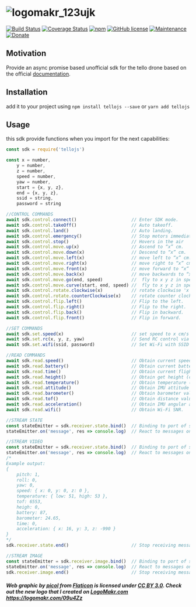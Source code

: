 # ![logomakr_123ujk](https://user-images.githubusercontent.com/3071208/49430616-cddbc300-f7ab-11e8-9356-381c730d0839.png)
[![Build Status](https://travis-ci.org/kanekotic/tellojs.svg?branch=master)](https://travis-ci.org/kanekotic/tellojs)
[![Coverage Status](https://coveralls.io/repos/github/kanekotic/tellojs/badge.svg?branch=master)](https://coveralls.io/github/kanekotic/tellojs?branch=master)
[![npm](https://img.shields.io/npm/dt/tellojs.svg)](https://github.com/kanekotic/tellojs)
[![GitHub license](https://img.shields.io/github/license/kanekotic/tellojs.svg)](https://github.com/kanekotic/tellojs/blob/master/LICENSE)
[![Maintenance](https://img.shields.io/badge/Maintained%3F-yes-green.svg)](https://GitHub.com/kanekotic/tellojs/graphs/commit-activity)
[![Donate](https://img.shields.io/badge/Donate-PayPal-blue.svg)](https://www.paypal.me/kanekotic/)

## Motivation

Provide an async promise based unofficial sdk for the tello drone based on the official [documentation](https://dl-cdn.ryzerobotics.com/downloads/tello/20180910/Tello%20SDK%20Documentation%20EN_1.3.pdf).

## Installation

add it to your project using `npm install tellojs --save` or `yarn add tellojs`

## Usage

this sdk provide functions when you import for the next capabilities:

```js
const sdk = require('tellojs')

const x = number,
    y = number,
    z = number,
    speed = number,
    yaw = number,
    start = {x, y, z},
    end = {x, y, z},
    ssid = string,
    password = string

//CONTROL COMMANDS
await sdk.control.connect()                     // Enter SDK mode.
await sdk.control.takeOff()                     // Auto takeoff.
await sdk.control.land()                        // Auto landing.
await sdk.control.emergency()                   // Stop motors immediately
await sdk.control.stop()                        // Hovers in the air
await sdk.control.move.up(x)                    // Ascend to “x” cm.
await sdk.control.move.down(x)                  // Descend to “x” cm.
await sdk.control.move.left(x)                  // move left to “x” cm.
await sdk.control.move.right(x)                 // move right to “x” cm.
await sdk.control.move.front(x)                 // move forward to “x” cm.
await sdk.control.move.back(x)                  // move backwards to “x” cm.
await sdk.control.move.go(end, speed)           //  fly to x y z in speed (cm/s)
await sdk.control.move.curve(start, end, speed) //  fly to x y z in speed (cm/s)
await sdk.control.rotate.clockwise(x)           // rotate clockwise 'x' degrees.
await sdk.control.rotate.counterClockwise(x)    // rotate counter clockwise 'x' degrees.
await sdk.control.flip.left()                   // Flip to the left.
await sdk.control.flip.right()                  // Flip to the right.
await sdk.control.flip.back()                   // Flip in backward.
await sdk.control.flip.front()                  // Flip in forward.

//SET COMMANDS
await sdk.set.speed(x)                          // set speed to x cm/s
await sdk.set.rc(x, y, z, yaw)                  // Send RC control via four channels.
await sdk.set.wifi(ssid, password)              // Set Wi-Fi with SSID password

//READ COMMANDS
await sdk.read.speed()                          // Obtain current speed (cm/s).
await sdk.read.battery()                        // Obtain current battery percentage.
await sdk.read.time()                           // Obtain current flight time.
await sdk.read.height()                         // Obtain get height (cm)
await sdk.read.temperature()                    // Obtain temperature (°C)
await sdk.read.attitude()                       // Obtain IMU attitude data
await sdk.read.barometer()                      // Obtain barometer value (m)
await sdk.read.tof()                            // Obtain distance value from TOF（cm）
await sdk.read.acceleration()                   // Obtain IMU angular acceleration data (0.001g)
await sdk.read.wifi()                           // Obtain Wi-Fi SNR.

//STREAM STATE
const stateEmitter = sdk.receiver.state.bind()  // Binding to port of state
stateEmitter.on('message', res => console.log)  // React to messages on received

//STREAM VIDEO
const stateEmitter = sdk.receiver.state.bind()  // Binding to port of state
stateEmitter.on('message', res => console.log)  // React to messages on received
/*
Example output:
{ 
    pitch: 1,
    roll: 0,
    yaw: 0,
    speed: { x: 0, y: 0, z: 0 },
    temperature: { low: 51, high: 53 },
    tof: 6553,
    heigh: 0,
    battery: 87,
    barometer: 24.65,
    time: 0,
    acceleration: { x: 16, y: 3, z: -990 } 
}
*/
sdk.receiver.state.end()                        // Stop receiving messages

//STREAM IMAGE
const stateEmitter = sdk.receiver.image.bind()  // Binding to port of state
stateEmitter.on('message', res => console.log)  // React to messages on received, output would be binary frame
sdk.receiver.image.end()                        // Stop receiving messages
```

##### Web graphic by <a href="http://www.flaticon.com/authors/picol">picol</a> from <a href="http://www.flaticon.com/">Flaticon</a> is licensed under <a href="http://creativecommons.org/licenses/by/3.0/" title="Creative Commons BY 3.0">CC BY 3.0</a>. Check out the new logo that I created on <a href="http://logomakr.com" title="Logo Makr">LogoMakr.com</a> https://logomakr.com/09u4Zz
